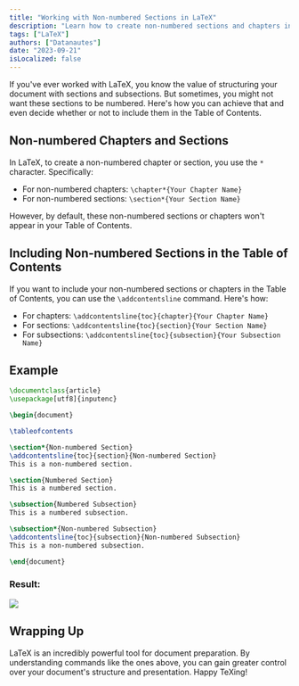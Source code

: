 ```yaml
---
title: "Working with Non-numbered Sections in LaTeX"
description: "Learn how to create non-numbered sections and chapters in LaTeX and decide whether or not to include them in the Table of Contents. Dive deep into the commands and techniques for a better document structuring experience."
tags: ["LaTeX"]
authors: ["Datanautes"]
date: "2023-09-21"
isLocalized: false
---
```


If you've ever worked with LaTeX, you know the value of structuring your document with sections and subsections. But sometimes, you might not want these sections to be numbered. Here's how you can achieve that and even decide whether or not to include them in the Table of Contents.

## Non-numbered Chapters and Sections

In LaTeX, to create a non-numbered chapter or section, you use the `*` character. Specifically:

- For non-numbered chapters: `\chapter*{Your Chapter Name}`
- For non-numbered sections: `\section*{Your Section Name}`

However, by default, these non-numbered sections or chapters won't appear in your Table of Contents.

## Including Non-numbered Sections in the Table of Contents

If you want to include your non-numbered sections or chapters in the Table of Contents, you can use the `\addcontentsline` command. Here's how:

- For chapters: `\addcontentsline{toc}{chapter}{Your Chapter Name}`
- For sections: `\addcontentsline{toc}{section}{Your Section Name}`
- For subsections: `\addcontentsline{toc}{subsection}{Your Subsection Name}`

## Example

```latex
\documentclass{article}
\usepackage[utf8]{inputenc}

\begin{document}

\tableofcontents

\section*{Non-numbered Section}
\addcontentsline{toc}{section}{Non-numbered Section}
This is a non-numbered section.

\section{Numbered Section}
This is a numbered section.

\subsection{Numbered Subsection}
This is a numbered subsection.

\subsection*{Non-numbered Subsection}
\addcontentsline{toc}{subsection}{Non-numbered Subsection}
This is a non-numbered subsection.

\end{document}

```
### Result: 

![](/images/working-with-non-numbered-sections-in-latex.png)

## Wrapping Up

LaTeX is an incredibly powerful tool for document preparation. By understanding commands like the ones above, you can gain greater control over your document's structure and presentation. Happy TeXing!